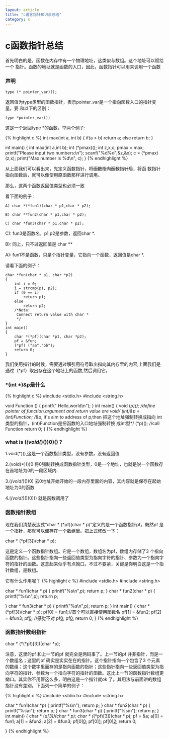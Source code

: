 ```yaml
---
layout: article
title: "c语言指针知识点总结"
category: c
---
```


# c函数指针总结

首先明白的是，函数在内存中有一个物理地址，这类似与数组。这个地址可以赋给一个
指针。函数的地址就是函数的入口，因此，函数指针可以用来调用一个函数

### 声明

	type (* pointer_var)();

返回值为type类型的函数指针，表示pointer_var是一个指向函数入口的指针变量。要
和以下的区别：

	type *pointer_var();

这是一个返回type *的函数，举两个例子:

{% highlight c %}
int max(int a, int b)
{
	if(a > b)
		return a;
	else
		return b;
}

int main()
{
	int max(int a,int b);
	int (*pmax)();
	int z,x,c;
	pmax = max;
	printf("Please input two numbers:\n");
	scanf("%d%d",&z,&x);
	c = (*pmax)(z,x);
	print("Max number is %d\n", c);
}
{% endhighlight %}

从上面我们可以看出来，先定义函数指针，<del>将函数指向函数指针后</del>，将函
数指针指向函数后，就可以像使用原函数那样进行调用。

那么，这两个函数返回值类型也必须一致


看下面的例子：

	A) char *(*fun1)(char * p1,char * p2);

	B) char **fun2(char * p1,char * p2);

	C) char *fun3(char * p1,char * p2);

C): fun3是函数名，p1,p2是参数，返回char *.

B): 同上，只不过返回值是 char **

A):  fun1不是函数，只是个指针变量，它指向一个函数，返回值是char *.

请看下面的例子：

	char *fun(char * p1, char *p2)
	{
		int i = 0;
		i = strcmp(p1, p2);
		if (0 == i)
			return p1;
		else
			return p2;
		/*Note:
		 Connect return value with char * 
		 */
	}
	int main()
	{
		char *(*pf)(char *p1, char *p2);
		pf = &fun;
		(*pf) ("aa","bb");
		return 0;
	}

我们使用指针的时候，需要通过解引用符号取出指向其内存里的内容,上面我们是通过（*pf）取出存在这个地址上的函数,然后调用它。

### *(int *)&p是什么
{% highlight c %}
#include <stdio.h>
#include <string.h>

void Function ()
{
	printf(" Hello,world\n");
}
int main()
{
	void (*p)();
	/*define pointer of function,argument and return value are void*/
	*(int*)&p = (int)Function;
	/*&p, it's aim to address of p,then 把这个地址强制转换成指向
	  int类型的指针，(int)Function是把函数的入口地址强制转换
	 成int型*/
	(*p)();
	//call Function
	return 0;
}
{% endhighlight %}

### what is (*(void(*)())0)() ?
1.void(*)(),这是一个函数指针类型，没有参数，没有返回值

2.(void(*)())0 将0强制转换成函数指针类型，0是一个地址，也就是说一个函数存在首地址为0的一段区域内.

3.(*(void(*)())0) 去0地址开始开始的一段内存里面的内容，其内容就是保存在起始地址为0的函数

4.(*(void(*)())0)() 就是函数调用了

### 函数指针数组
现在我们清楚表达式“char * (*pf)(char * p)”定义的是一个函数指针pf。既然pf 是一个指针，那就可以储存在一个数组里。把上式修改一下：

char * (*pf[3])(char * p);

这是定义一个函数指针数组。它是一个数组，数组名为pf，数组内存储了3 个指向函数的指针。这些指针指向一些返回值类型为指向字符的指针、参数为一个指向字符的指针的函数。这念起来似乎有点拗口。不过不要紧，关键是你明白这是一个指针数组，是数组。

它有什么作用呢？
{% highlight c %}
#include <stdio.h>
#include <string.h>

char * fun1(char * p)
{
	printf("%s\n",p);
	return p;
}
char * fun2(char * p)
{
	printf("%s\n",p);
	return p;

}
char * fun3(char * p)
{
	printf("%s\n",p);
	return p;
}
int main()
{
	char * (*pf[3])(char * p);
	pf[0] = fun1;//首个可以直接使用函数名
	pf[1] = &fun2;
	pf[2] = &fun3;
	pf[0]("fun1");
	//感觉不对
	pf[0]("fun2");
	pf[0]("fun3");
	return 0;
}
{% endhighlight %}

### 函数指针数组指针
char * (*(*pf)[3])(char *p);

注意，这里的pf 和上一节的pf 就完全是两码事了。上一节的pf 并非指针，而是一个数组名；这里的pf 确实是实实在在的指针。这个指针指向一个包含了3 个元素的数组；这个数字里面存的是指向函数的指针；这些指针指向一些返回值类型为指向字符的指针、参数为一个指向字符的指针的函数。这比上一节的函数指针数组更拗口。其实你不用管这么多，明白这是一个指针就ok 了。其用法与前面讲的数组指针没有差别。下面列一个简单的例子：

{% highlight c %}
#include <stdio.h>
#include <string.h>

char * fun1(char *p)
{
	printf("%s\n");
	return p;
}
char * fun2(char * p)
{
	printf("%s\n");
	return p;
}
char * fun3(char * p)
{
	printf("%s\n");
	return p;
}
int main()
{
	char * (*a[3])(char * p);
	char * (*(*pf)[3])(char * p);
	pf = &a;
	a[0] = fun1;
	a[1] = &fun2;
	a[2] = &fun3;
	pf[0][0]("fun1");
	pf[0][1]("fun2");
	pf[0][2]("fun3");
	return 0;

}
{% endhighlight %}
